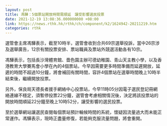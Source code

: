 ```yaml
---
layout: post
title: 馮驊：5個票站開放時間需順延　讓受影響選民投票
date: 2021-12-19 13:08:36.000000000 +08:00
link: https://news.rthk.hk/rthk/ch/component/k2/1624942-20211219.htm
categories: rthk
---
```


選管會主席馮驊表示，截至10時半，選管會收到合共69宗選舉投訴，當中26宗涉及選舉廣告，12宗有關投票安排、票站職員及票站外競選活動各有10宗。

馮驊表示，包括長沙灣體育館、嗇色園主辦可德幼稚園、青山天主教小學，以及香港教育大學賽馬會小學在內的4個票站，今早因需要更多時間準備而延遲開放，延遲的時間不超過10分鐘，將會補回有關時間，容許4個票站在選舉時間晚上10時半結束後，繼續開放投票。

另外，保良局天德長者援手網絡中心投票站，今早11時05分因電子選民登記冊網絡連線不穩定，須暫停投票22分鐘，選管會考慮相關情況後，決定將該投票站的開放時間順延22分鐘至晚上10時52分，讓受影響的選民投票。

至於選舉網站讓選民查閱每個票站預計輪候時間的系統，懷疑因流量過大而未能正常運作。馮驊表示，現時正盡量修復，若能夠克服流量問題，將會重開。
